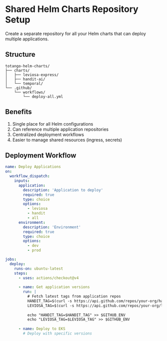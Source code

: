 # Shared Helm Charts Repository Setup

Create a separate repository for all your Helm charts that can deploy multiple applications.

## Structure
```
totango-helm-charts/
├── charts/
│   ├── leviosa-express/
│   ├── handit-ai/
│   └── temporal/
└── .github/
    └── workflows/
        └── deploy-all.yml
```

## Benefits
1. Single place for all Helm configurations
2. Can reference multiple application repositories
3. Centralized deployment workflows
4. Easier to manage shared resources (ingress, secrets)

## Deployment Workflow

```yaml
name: Deploy Applications
on:
  workflow_dispatch:
    inputs:
      application:
        description: 'Application to deploy'
        required: true
        type: choice
        options:
          - leviosa
          - handit
          - all
      environment:
        description: 'Environment'
        required: true
        type: choice
        options:
          - dev
          - prod

jobs:
  deploy:
    runs-on: ubuntu-latest
    steps:
      - uses: actions/checkout@v4
      
      - name: Get application versions
        run: |
          # Fetch latest tags from application repos
          HANDIT_TAG=$(curl -s https://api.github.com/repos/your-org/handit.ai/releases/latest | jq -r .tag_name)
          LEVIOSA_TAG=$(curl -s https://api.github.com/repos/your-org/leviosa-backend/releases/latest | jq -r .tag_name)
          
          echo "HANDIT_TAG=$HANDIT_TAG" >> $GITHUB_ENV
          echo "LEVIOSA_TAG=$LEVIOSA_TAG" >> $GITHUB_ENV
      
      - name: Deploy to EKS
        # Deploy with specific versions
```